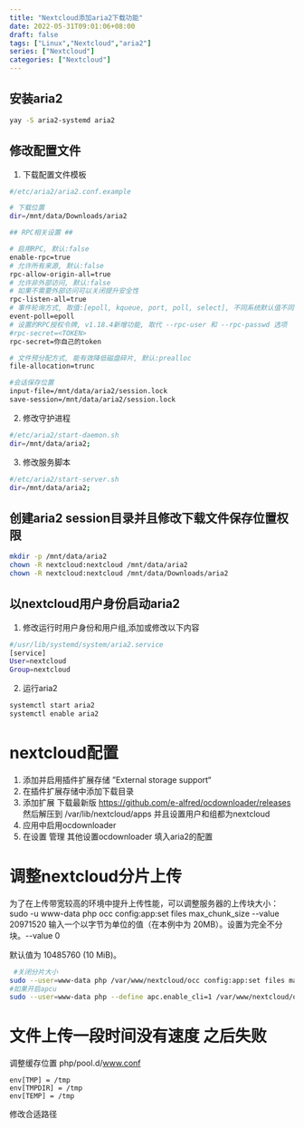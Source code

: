 ```yaml
---
title: "Nextcloud添加aria2下载功能"
date: 2022-05-31T09:01:06+08:00
draft: false
tags: ["Linux","Nextcloud","aria2"]
series: ["Nextcloud"]
categories: ["Nextcloud"]
---
```


## 安装aria2
``` bash
yay -S aria2-systemd aria2
```
## 修改配置文件
1. 下载配置文件模板
``` bash
#/etc/aria2/aria2.conf.example

# 下载位置
dir=/mnt/data/Downloads/aria2

## RPC相关设置 ##

# 启用RPC, 默认:false
enable-rpc=true
# 允许所有来源, 默认:false
rpc-allow-origin-all=true
# 允许非外部访问, 默认:false
# 如果不需要外部访问可以关闭提升安全性
rpc-listen-all=true
# 事件轮询方式, 取值:[epoll, kqueue, port, poll, select], 不同系统默认值不同
event-poll=epoll
# 设置的RPC授权令牌, v1.18.4新增功能, 取代 --rpc-user 和 --rpc-passwd 选项
#rpc-secret=<TOKEN>
rpc-secret=你自己的token

# 文件预分配方式, 能有效降低磁盘碎片, 默认:prealloc
file-allocation=trunc

#会话保存位置
input-file=/mnt/data/aria2/session.lock
save-session=/mnt/data/aria2/session.lock
```
2. 修改守护进程
``` bash
#/etc/aria2/start-daemon.sh
dir=/mnt/data/aria2;
```
3. 修改服务脚本
``` bash
#/etc/aria2/start-server.sh
dir=/mnt/data/aria2;
```

## 创建aria2 session目录并且修改下载文件保存位置权限
``` bash
mkdir -p /mnt/data/aria2
chown -R nextcloud:nextcloud /mnt/data/aria2
chown -R nextcloud:nextcloud /mnt/data/Downloads/aria2
```
## 以nextcloud用户身份启动aria2

1. 修改运行时用户身份和用户组,添加或修改以下内容
``` bash
#/usr/lib/systemd/system/aria2.service
[service]
User=nextcloud
Group=nextcloud
```
2. 运行aria2
``` bash
systemctl start aria2
systemctl enable aria2
```

# nextcloud配置
1. 添加并启用插件扩展存储
”External storage support“
2. 在插件扩展存储中添加下载目录
3. 添加扩展 下载最新版 https://github.com/e-alfred/ocdownloader/releases 然后解压到 /var/lib/nextcloud/apps 并且设置用户和组都为nextcloud
4. 应用中启用ocdownloader
5. 在设置 管理 其他设置ocdownloader 填入aria2的配置

# 调整nextcloud分片上传
为了在上传带宽较高的环境中提升上传性能，可以调整服务器的上传块大小：
sudo -u www-data php occ config:app:set files max_chunk_size --value 20971520
输入一个以字节为单位的值（在本例中为 20MB）。设置为完全不分块。--value 0

默认值为 10485760 (10 MiB)。

``` sh
 #关闭分片大小
sudo --user=www-data php /var/www/nextcloud/occ config:app:set files max_chunk_size --value 0
#如果开启apcu
sudo --user=www-data php --define apc.enable_cli=1 /var/www/nextcloud/occ config:app:set files max_chunk_size --value 0
```

# 文件上传一段时间没有速度 之后失败
调整缓存位置
php/pool.d/www.conf

```
env[TMP] = /tmp
env[TMPDIR] = /tmp
env[TEMP] = /tmp
```
   修改合适路径

